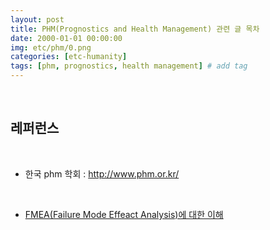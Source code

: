 ```yaml
---
layout: post
title: PHM(Prognostics and Health Management) 관련 글 목차
date: 2000-01-01 00:00:00
img: etc/phm/0.png
categories: [etc-humanity] 
tags: [phm, prognostics, health management] # add tag
---
```


<br>

## 레퍼런스 

<br>

- 한국 phm 학회 : http://www.phm.or.kr/

<br>

- [FMEA(Failure Mode Effeact Analysis)에 대한 이해](https://gaussian37.github.io/etc-phm-fmea/)
